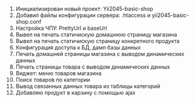 1.  Инициализирован новый проект: Yii2045-basic-shop
2.  Добавил файлы конфигурации сервера: .htaccess и yii2045-basic-shop.conf
3.  Настройка ЧПУ: PrettyUrl и baseUrl
4.  Вывел на печать статичискую домашнюю страницу магазина
5.  Вывел на печать статичискую страницу конкретного продукта
6.  Конфигурация доступа к БД, дамп базы данных
7.  Печать домашней страницы магазина с выводом динамических данных
8.  Печать страницы товара с выводом динамических данных
9.  Виджет: меню товаров магазина
10. Поиск товаров по категории
11. Вывод связанных данных товара из таблицы категорий
12. Добавляю продукт в карзину с помощью ajax